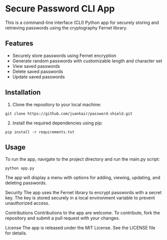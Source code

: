 # Secure Password CLI App
This is a command-line interface (CLI) Python app for securely storing and retrieving passwords using the cryptography Fernet library.

## Features
- Securely store passwords using Fernet encryption
- Generate random passwords with customizable length and character set
- View saved passwords
- Delete saved passwords
- Update saved passwords


## Installation
1. Clone the repository to your local machine:
```
git clone https://github.com/juankair/password-shield.git
```
2. Install the required dependencies using pip:
```
pip install -r requirements.txt
```

## Usage
To run the app, navigate to the project directory and run the main.py script:
```
python app.py
```
The app will display a menu with options for adding, viewing, updating, and deleting passwords.


Security
The app uses the Fernet library to encrypt passwords with a secret key. The key is stored securely in a local environment variable to prevent unauthorized access.

Contributions
Contributions to the app are welcome. To contribute, fork the repository and submit a pull request with your changes.

License
The app is released under the MIT License. See the LICENSE file for details.